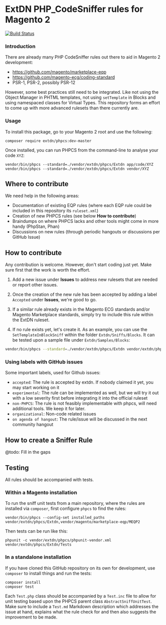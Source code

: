 # ExtDN PHP_CodeSniffer rules for Magento 2

[![Build Status](https://travis-ci.org/extdn/extdn-phpcs.svg?branch=master)](https://travis-ci.org/extdn/extdn-phpcs)

### Introduction
There are already many PHP CodeSniffer rules out there to aid in Magento 2 development:
- https://github.com/magento/marketplace-eqp
- https://github.com/magento-ecg/coding-standard
- PSR-1, PSR-2, possibly PSR-12

However, some best practices still need to be integrated. Like not using the Object Manager in PHTML
templates, not using `setTemplate` in Blocks and using namespaced classes for Virtual Types. This
repository forms an effort to come up with more advanced rulesets than there currently are.

### Usage

To install this package, go to your Magento 2 root and use the following:

    composer require extdn/phpcs:dev-master

Once installed, you can run PHPCS from the command-line to analyse your code `XYZ`:

    vendor/bin/phpcs --standard=./vendor/extdn/phpcs/Extdn app/code/XYZ
    vendor/bin/phpcs --standard=./vendor/extdn/phpcs/Extdn vendor/XYZ

## Where to contribute
We need help in the following areas:
- Documentation of existing EQP rules (where each EQP rule could be included in this repository its `ruleset.xml`)
- Creation of new PHPCS rules (see below **How to contribute**)
- Braindumps on where PHPCS lacks and other tools might come in more handy (PhpStan, Phan)
- Discussions on new rules (through periodic hangouts or discussions per GitHub Issue)

## How to contribute

Any contribution is welcome. However, don't start coding just yet. Make sure first that the work is worth the effort.

1) Add a new issue under **Issues** to address new rulesets that are needed or report other issues.

2) Once the creation of the new rule has been accepted by adding a label `Accepted` under **Issues**, we're good to go.

3) If a similar rule already exists in the Magento ECG standards and/or Magento Marketplace standards, simply try to include this rule within the ExtDN ruleset.

4) If no rule exists yet, let's create it. As an example, you can use the `SetTemplateInBlockSniff` within the folder `Extdn/Sniffs/Blocks`. It can be tested upon a sample file under `Extdn/Samples/Blocks`:

```bash
vendor/bin/phpcs --standard=./vendor/extdn/phpcs/Extdn vendor/extdn/phpcs/Extdn/Samples
```

### Using labels with GitHub issues
Some important labels, used for Github issues:

- `accepted`: The rule is accepted by extdn. If nobody claimed it yet, you may start working on it
- `experimental`: The rule can be implemented as well, but we will try it out with a low severity first before integrating it into the official ruleset
- `non-PHPCS`: The rule is not feasibly implementable with phpcs, will need additional tools. We keep it for later.
- `organizational`: Non-code related issues
- `on agenda of hangout`: The rule/issue will be discussed in the next community hangout

## How to create a Sniffer Rule
@todo: Fill in the gaps

## Testing
All rules should be accompanied with tests.

### Within a Magento installation
To run the sniff unit tests from a main repository, where the rules are installed via `composer`, first configure `phpcs` to find the rules:

    vendor/bin/phpcs --config-set installed_paths vendor/extdn/phpcs/Extdn,vendor/magento/marketplace-eqp/MEQP2

Then tests can be run like this:

    phpunit -c vendor/extdn/phpcs/phpunit-vendor.xml vendor/extdn/phpcs/Extdn/Tests

### In a standalone installation
If you have cloned this GitHub repository on its own for development, use `composer` to install things and run the tests:

    composer install
    composer test

Each `Test.php` class should be accompanied by a `Test.inc` file to allow for unit testing based upon the PHPCS parent class `AbstractSniffUnitTest`. Make sure to include a `Test.md` Markdown description which addresses the issue at hand, explains what the rule check for and then also suggests the improvement to be made.
